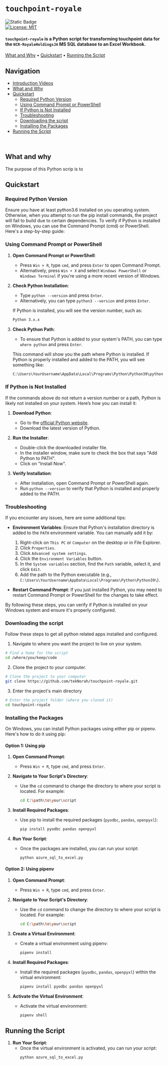 # `touchpoint-royale`

![Static Badge](https://img.shields.io/badge/goal-Transform_MS_SQL_Data_to_Excel-purple)
<br />
[![License: MIT](https://img.shields.io/badge/License-MIT-green.svg)](https://opensource.org/licenses/MIT)

<p class="align center">
<h4><code>touchpoint-royale</code> is a Python script for transforming touchpoint data for the <code>NCR-RoyaleHoldingsJA</code> MS SQL database to an Excel Workbook.</h4>
</p>

[What and Why](#whatandwhy) •
[Quickstart](#quickstart) •
[Running the Script](#running-the-script)

</div>

## Navigation

- [Introduction Videos](#introduction-videos)
- [What and Why](#what-and-why)
- [Quickstart](#quickstart)
  - [Required Python Version](#required-python-version-)
  - [Using Command Prompt or PowerShell](#using-command-prompt-or-powershell)
  - [If Python is Not Installed](#if-python-is-not-installed)
  - [Troubleshooting](#troubleshooting)
  - [Downloading the script](#downloading-the-script)
  - [Installing the Packages](#installing-the-packages)
- [Running the Script](#running-the-script)

<br />

## What and why

The purpose of this Python scrip is to 

## Quickstart

### Required Python Version 
Ensure you have at least python3.6 installed on you operating system. Otherwise, when you attempt to run the pip install commands, the project will fail to build due to certain dependencies. 
To verify if Python is installed on Windows, you can use the Command Prompt (cmd) or PowerShell. Here's a step-by-step guide:

### Using Command Prompt or PowerShell

1. **Open Command Prompt or PowerShell**:
   - Press `Win + R`, type `cmd`, and press `Enter` to open Command Prompt.
   - Alternatively, press `Win + X` and select `Windows PowerShell` or `Windows Terminal` if you're using a more recent version of Windows.

2. **Check Python Installation**:
   - Type `python --version` and press `Enter`.
   - Alternatively, you can type `python3 --version` and press `Enter`.

   If Python is installed, you will see the version number, such as:

   ```sh
   Python 3.x.x
   ```

3. **Check Python Path**:
   - To ensure that Python is added to your system's PATH, you can type `where python` and press `Enter`.

   This command will show you the path where Python is installed. If Python is properly installed and added to the PATH, you will see something like:

   ```sh
   C:\Users\YourUsername\AppData\Local\Programs\Python\Python39\python.exe
   ```

### If Python is Not Installed

If the commands above do not return a version number or a path, Python is likely not installed on your system. Here’s how you can install it:

1. **Download Python**:
   - Go to the [official Python website](https://www.python.org/downloads/).
   - Download the latest version of Python.

2. **Run the Installer**:
   - Double-click the downloaded installer file.
   - In the installer window, make sure to check the box that says "Add Python to PATH".
   - Click on "Install Now".

3. **Verify Installation**:
   - After installation, open Command Prompt or PowerShell again.
   - Run `python --version` to verify that Python is installed and properly added to the PATH.

### Troubleshooting

If you encounter any issues, here are some additional tips:

- **Environment Variables**: Ensure that Python's installation directory is added to the `PATH` environment variable. You can manually add it by:
  1. Right-click on `This PC` or `Computer` on the desktop or in File Explorer.
  2. Click `Properties`.
  3. Click `Advanced system settings`.
  4. Click the `Environment Variables` button.
  5. In the `System variables` section, find the `Path` variable, select it, and click `Edit`.
  6. Add the path to the Python executable (e.g., `C:\Users\YourUsername\AppData\Local\Programs\Python\Python39\`).

- **Restart Command Prompt**: If you just installed Python, you may need to restart Command Prompt or PowerShell for the changes to take effect.

By following these steps, you can verify if Python is installed on your Windows system and ensure it's properly configured.

### Downloading the script

Follow these steps to get all python related apps installed and configured.

1. Navigate to where you want the project to live on your system.

```sh
# Find a home for the script
cd /where/you/keep/code
```

2. Clone the project to your computer.

```sh
# Clone the project to your computer
git clone https://github.com/tekNorah/touchpoint-royale.git
```

3. Enter the project's main directory

```sh
# Enter the project folder (where you cloned it)
cd touchpoint-royale
```

### Installing the Packages

On Windows, you can install Python packages using either pip or pipenv. Here's how to do it using pip:

#### Option 1: Using pip

1. **Open Command Prompt**:
   - Press `Win + R`, type `cmd`, and press `Enter`.

2. **Navigate to Your Script's Directory**:
   - Use the `cd` command to change the directory to where your script is located. For example:
     ```sh
     cd C:\path\to\your\script
     ```

3. **Install Required Packages**:
   - Use pip to install the required packages (`pyodbc`, `pandas`, `openpyxl`):
     ```sh
     pip install pyodbc pandas openpyxl
     ```

4. **Run Your Script**:
   - Once the packages are installed, you can run your script:
     ```sh
     python azure_sql_to_excel.py
     ```

#### Option 2: Using pipenv

1. **Open Command Prompt**:
   - Press `Win + R`, type `cmd`, and press `Enter`.

2. **Navigate to Your Script's Directory**:
   - Use the `cd` command to change the directory to where your script is located. For example:
     ```sh
     cd C:\path\to\your\script
     ```

3. **Create a Virtual Environment**:
   - Create a virtual environment using pipenv:
     ```sh
     pipenv install
     ```

4. **Install Required Packages**:
   - Install the required packages (`pyodbc`, `pandas`, `openpyxl`) within the virtual environment:
     ```sh
     pipenv install pyodbc pandas openpyxl
     ```

5. **Activate the Virtual Environment**:
   - Activate the virtual environment:
     ```sh
     pipenv shell
     ```

## Running the Script
1. **Run Your Script**:
   - Once the virtual environment is activated, you can run your script:
     ```sh
     python azure_sql_to_excel.py
     ```
